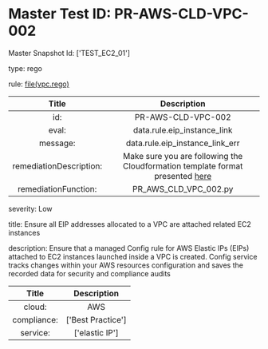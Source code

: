 



# Master Test ID: PR-AWS-CLD-VPC-002


Master Snapshot Id: ['TEST_EC2_01']

type: rego

rule: [file(vpc.rego)]  
  
  
  
  

|Title|Description|
| :---: | :---: |
|id: |PR-AWS-CLD-VPC-002|
|eval: |data.rule.eip_instance_link|
|message: |data.rule.eip_instance_link_err|
|remediationDescription: |Make sure you are following the Cloudformation template format presented <a href='https://docs.aws.amazon.com/AWSCloudFormation/latest/UserGuide/aws-resource-kms-key.html#cfn-kms-key-enablekeyrotation' target='_blank'>here</a>|
|remediationFunction: |PR_AWS_CLD_VPC_002.py|


severity: Low

title: Ensure all EIP addresses allocated to a VPC are attached related EC2 instances

description: Ensure that a managed Config rule for AWS Elastic IPs (EIPs) attached to EC2 instances launched inside a VPC is created. Config service tracks changes within your AWS resources configuration and saves the recorded data for security and compliance audits  
  
  

|Title|Description|
| :---: | :---: |
|cloud: |AWS|
|compliance: |['Best Practice']|
|service: |['elastic IP']|



[file(vpc.rego)]: https://github.com/prancer-io/prancer-compliance-test/tree/master/aws/cloud/vpc.rego
